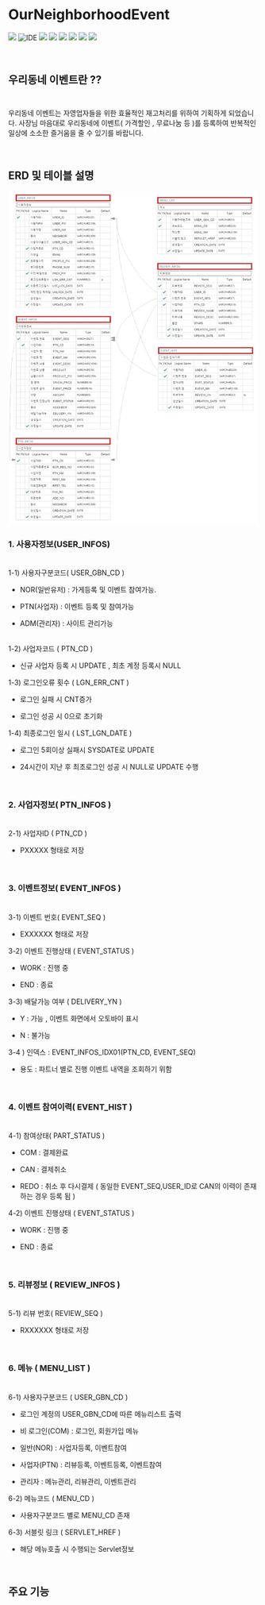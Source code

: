 # OurNeighborhoodEvent<br>

<p>
    <img src="https://img.shields.io/badge/version-1.0.0-rgb(26, 188, 156).svg" />
    <img alt="IDE" src="https://img.shields.io/badge/IDE-Eclipse Jee -rgb(26, 188, 156).svg" />
    <img src="https://img.shields.io/badge/Apache-8.5-green.svg" />
    <img src="https://img.shields.io/badge/spring-4.3.9-green.svg" />
    <img src="https://img.shields.io/badge/java-1.8-blue.svg" />  
    <img src="https://img.shields.io/badge/Mybatis-3.2.2-rgb(243, 156, 18).svg" />
    <img src="https://img.shields.io/badge/Oracle11g -rgb(243, 156, 18).svg" />
    <img src="https://img.shields.io/badge/bootstrap 4.3.7 -rgb(255, 204, 000).svg" />
</p>

<br>

## 우리동네 이벤트란 ??<br><br> 

우리동네 이벤트는 자영업자들을 위한 효율적인 재고처리를 위하여 기획하게 되었습니다.
사장님 마음대로 우리동네에 이벤트( 가격할인 , 무료나눔 등 )를 등록하여 반복적인 일상에 소소한 즐거움을 줄 수 있기를 바랍니다.

<br>

## ERD 및 테이블 설명

![erd](./readmeSource/erd.png)<br>


### 1. 사용자정보(USER_INFOS)<br><br>

1-1) 사용자구분코드( USER_GBN_CD )

- NOR(일반유저) : 가게등록 및 이벤트 참여가능.

- PTN(사업자) : 이벤트 등록 및 참여가능

- ADM(관리자) : 사이트 관리가능

<br>
1-2) 사업자코드 ( PTN_CD )

- 신규 사업자 등록 시 UPDATE , 최초 계정 등록시 NULL


1-3) 로그인오류 횟수 ( LGN_ERR_CNT )

- 로그인 실패 시 CNT증가

- 로그인 성공 시 0으로 초기화


1-4) 최종로그인 일시 ( LST_LGN_DATE )

- 로그인 5회이상 실패시 SYSDATE로 UPDATE

- 24시간이 지난 후 최초로그인 성공 시 NULL로 UPDATE 수행

<br>

### 2. 사업자정보( PTN_INFOS )<br><br>


2-1) 사업자ID ( PTN_CD )

- PXXXXX 형태로 저장

<br>

### 3. 이벤트정보( EVENT_INFOS )<br><br>


3-1) 이벤트 번호( EVENT_SEQ )

- EXXXXXX 형태로 저장


3-2) 이벤트 진행상태 ( EVENT_STATUS )

- WORK : 진행 중

- END : 종료


3-3) 배달가능 여부 ( DELIVERY_YN )

- Y : 가능 , 이벤트 화면에서 오토바이 표시

- N : 불가능


3-4 ) 인덱스 : EVENT_INFOS_IDX01(PTN_CD, EVENT_SEQ)

- 용도 : 파트너 별로 진행 이벤트 내역을 조회하기 위함

<br>

### 4. 이벤트 참여이력( EVENT_HIST )<br><br>


4-1) 참여상태( PART_STATUS )

- COM : 결제완료

- CAN : 결제취소

- REDO : 취소 후 다시결제 ( 동일한 EVENT_SEQ,USER_ID로 CAN의 이력이 존재하는 경우 등록 됨 )


4-2) 이벤트 진행상태 ( EVENT_STATUS )


- WORK : 진행 중

- END : 종료

<br>

### 5. 리뷰정보 ( REVIEW_INFOS )<br><br>


5-1) 리뷰 번호( REVIEW_SEQ )

- RXXXXXX 형태로 저장

<br>

### 6. 메뉴 ( MENU_LIST )<br><br>


6-1) 사용자구분코드 ( USER_GBN_CD )

- 로그인 계정의 USER_GBN_CD에 따른 메뉴리스트 출력

- 비 로그인(COM) : 로그인, 회원가입 메뉴

- 일반(NOR) : 사업자등록, 이벤트참여

- 사업자(PTN) : 리뷰등록, 이벤트등록, 이벤트참여

- 관리자 : 메뉴관리, 리뷰관리, 이벤트관리


6-2) 메뉴코드 ( MENU_CD )

- 사용자구분코드 별로 MENU_CD 존재


6-3) 서블릿 링크 ( SERVLET_HREF )

- 해당 메뉴호출 시 수행되는 Servlet정보

<br>

## 주요 기능
